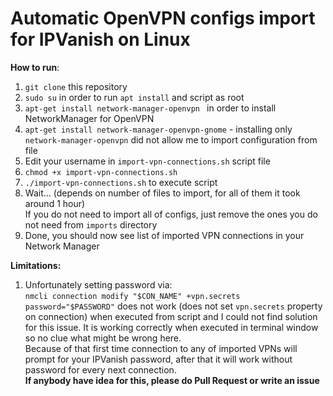 # Automatic OpenVPN configs import for IPVanish on Linux

**How to run**:  
1. `git clone` this repository
2. `sudo su` in order to run `apt install` and script as root
3. `apt-get install network-manager-openvpn
` in order to install NetworkManager for OpenVPN
4. `apt-get install network-manager-openvpn-gnome` - installing only `network-manager-openvpn` did not allow me to import configuration from file
5. Edit your username in `import-vpn-connections.sh` script file
6. `chmod +x import-vpn-connections.sh`
7. `./import-vpn-connections.sh` to execute script
8. Wait... (depends on number of files to import, for all of them it took around 1 hour)  
If you do not need to import all of configs, just remove the ones you do not need from `imports` directory  
9. Done, you should now see list of imported VPN connections in your Network Manager

**Limitations:**  
1. Unfortunately setting password via:  
`nmcli connection modify "$CON_NAME" +vpn.secrets password="$PASSWORD"` does not work (does not set `vpn.secrets` property on connection) when executed from script and I could not find solution for this issue. It is working correctly when executed in terminal window so no clue what might be wrong here.  
Because of that first time connection to any of imported VPNs will prompt for your IPVanish password, after that it will work without password for every next connection.  
**If anybody have idea for this, please do Pull Request or write an issue**
